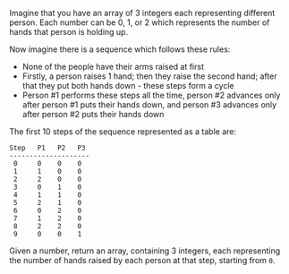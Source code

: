 Imagine that you have an array of 3 integers each representing different person. Each number can be 0, 1, or 2 which represents the number of hands that person is holding up.

Now imagine there is a sequence which follows these rules:
* None of the people have their arms raised at first
* Firstly, a person raises 1 hand; then they raise the second hand; after that they put both hands down - these steps form a cycle
* Person #1 performs these steps all the time, person #2 advances only after person #1 puts their hands down, and person #3 advances only after person #2 puts their hands down

The first 10 steps of the sequence represented as a table are:

```
Step   P1   P2   P3
--------------------
 0     0    0    0
 1     1    0    0
 2     2    0    0
 3     0    1    0
 4     1    1    0
 5     2    1    0
 6     0    2    0
 7     1    2    0
 8     2    2    0
 9     0    0    1
```

Given a number, return an array, containing 3 integers, each representing the number of hands raised by each person at that step, starting from `0`.